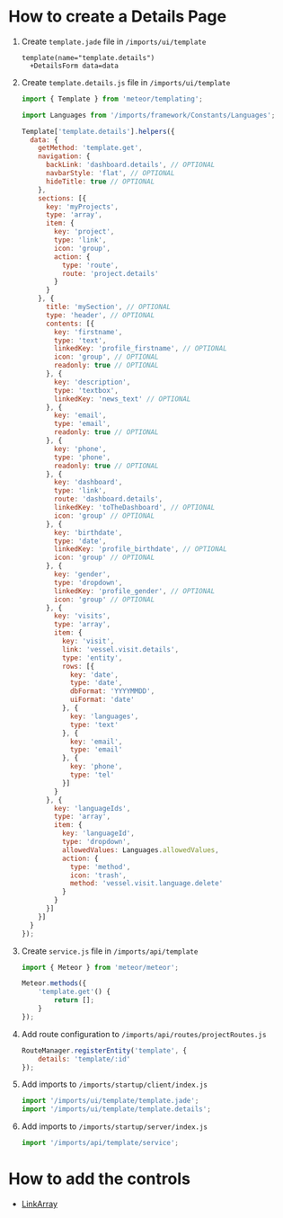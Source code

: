 How to create a Details Page
============================

1. Create `template.jade` file in `/imports/ui/template`

    ```pug
    template(name="template.details")
      +DetailsForm data=data
    ```

1. Create `template.details.js` file in `/imports/ui/template`

    ```javascript
    import { Template } from 'meteor/templating';

    import Languages from '/imports/framework/Constants/Languages';

    Template['template.details'].helpers({
      data: {
        getMethod: 'template.get',
        navigation: {
          backLink: 'dashboard.details', // OPTIONAL
          navbarStyle: 'flat', // OPTIONAL
          hideTitle: true // OPTIONAL
        },
        sections: [{
          key: 'myProjects',
          type: 'array',
          item: {
            key: 'project',
            type: 'link',
            icon: 'group',
            action: {
              type: 'route',
              route: 'project.details'
            }
          }
        }, {
          title: 'mySection', // OPTIONAL
          type: 'header', // OPTIONAL
          contents: [{
            key: 'firstname',
            type: 'text',
            linkedKey: 'profile_firstname', // OPTIONAL
            icon: 'group', // OPTIONAL
            readonly: true // OPTIONAL
          }, {
            key: 'description',
            type: 'textbox',
            linkedKey: 'news_text' // OPTIONAL
          }, {
            key: 'email',
            type: 'email',
            readonly: true // OPTIONAL
          }, {
            key: 'phone',
            type: 'phone',
            readonly: true // OPTIONAL
          }, {
            key: 'dashboard',
            type: 'link',
            route: 'dashboard.details',
            linkedKey: 'toTheDashboard', // OPTIONAL
            icon: 'group' // OPTIONAL
          }, {
            key: 'birthdate',
            type: 'date',
            linkedKey: 'profile_birthdate', // OPTIONAL
            icon: 'group' // OPTIONAL
          }, {
            key: 'gender',
            type: 'dropdown',
            linkedKey: 'profile_gender', // OPTIONAL
            icon: 'group' // OPTIONAL
          }, {
            key: 'visits',
            type: 'array',
            item: {
              key: 'visit',
              link: 'vessel.visit.details',
              type: 'entity',
              rows: [{
                key: 'date',
                type: 'date',
                dbFormat: 'YYYYMMDD',
                uiFormat: 'date'
              }, {
                key: 'languages',
                type: 'text'
              }, {
                key: 'email',
                type: 'email'
              }, {
                key: 'phone',
                type: 'tel'
              }]
            }
          }, {
            key: 'languageIds',
            type: 'array',
            item: {
              key: 'languageId',
              type: 'dropdown',
              allowedValues: Languages.allowedValues,
              action: {
                type: 'method',
                icon: 'trash',
                method: 'vessel.visit.language.delete'
              }
            }
          }]
        }]
      }
    });

    ```

3. Create `service.js` file in `/imports/api/template`

    ```javascript
    import { Meteor } from 'meteor/meteor';

    Meteor.methods({
        'template.get'() {
            return [];
        }
    });
    ```

4. Add route configuration to `/imports/api/routes/projectRoutes.js`

    ```javascript
    RouteManager.registerEntity('template', {
        details: 'template/:id'
    });
    ```

5. Add imports to ```/imports/startup/client/index.js```

    ```javascript
    import '/imports/ui/template/template.jade';
    import '/imports/ui/template/template.details';
    ```

6. Add imports to ```/imports/startup/server/index.js```

    ```javascript
    import '/imports/api/template/service';
    ```

How to add the controls
==========================

- [LinkArray](LinkArray/README.md)
